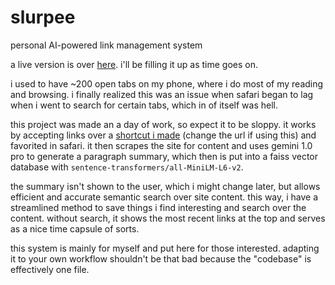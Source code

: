 # slurpee
personal AI-powered link management system

a live version is over [here](https://slurpee.lipsti.cc). i'll be filling it up as time goes on.

i used to have ~200 open tabs on my phone, where i do most of my reading and browsing. i finally realized this was an issue when safari began to lag when i went to search for certain tabs, which in of itself was hell.

this project was made an a day of work, so expect it to be sloppy. it works by accepting links over a [shortcut i made](https://www.icloud.com/shortcuts/c160cfd1c68546fcaa1d33f9bf1043f3) (change the url if using this) and favorited in safari. it then scrapes the site for content and uses gemini 1.0 pro to generate a paragraph summary, which then is put into a faiss vector database with `sentence-transformers/all-MiniLM-L6-v2`.

the summary isn't shown to the user, which i might change later, but allows efficient and accurate semantic search over site content. this way, i have a streamlined method to save things i find interesting and search over the content. without search, it shows the most recent links at the top and serves as a nice time capsule of sorts.

this system is mainly for myself and put here for those interested. adapting it to your own workflow shouldn't be that bad because the "codebase" is effectively one file.
